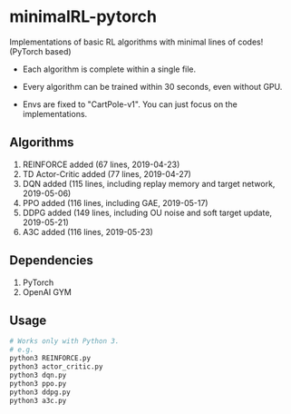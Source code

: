 # minimalRL-pytorch

Implementations of basic RL algorithms with minimal lines of codes! (PyTorch based)

* Each algorithm is complete within a single file.

* Every algorithm can be trained within 30 seconds, even without GPU.

* Envs are fixed to "CartPole-v1". You can just focus on the implementations.



## Algorithms
1. REINFORCE added (67 lines, 2019-04-23)
2. TD Actor-Critic added (77 lines, 2019-04-27)
3. DQN added  (115 lines,  including replay memory and target network, 2019-05-06)
4. PPO added  (116 lines,  including GAE, 2019-05-17)
5. DDPG added (149 lines, including OU noise and soft target update, 2019-05-21)
6. A3C added  (116 lines, 2019-05-23)


## Dependencies
1. PyTorch
2. OpenAI GYM

## Usage
```bash
# Works only with Python 3.
# e.g.
python3 REINFORCE.py
python3 actor_critic.py
python3 dqn.py
python3 ppo.py
python3 ddpg.py
python3 a3c.py
```

